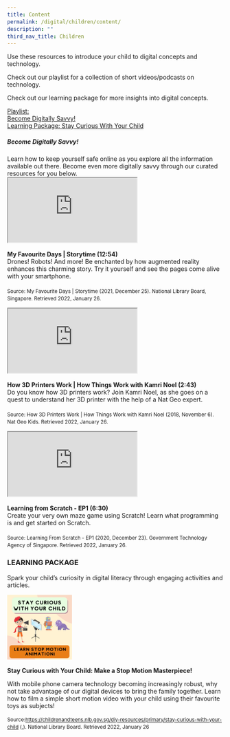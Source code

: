 ```yaml
---
title: Content
permalink: /digital/children/content/
description: ""
third_nav_title: Children
---
```

Use these resources to introduce your child to digital concepts and technology.

Check out our playlist for a collection of short videos/podcasts on technology.

Check out our learning package for more insights into digital concepts.

<div class="row is-multiline">
  <div class="col is-one-half">
    <div class="clickbox is-sky-indigo">
      <a href="#playlist">
        <span>Playlist:<br>Become Digitally Savvy!</span>
      </a>
    </div>
  </div>
  <div class="col is-one-half">
    <div class="clickbox is-sky-indigo">
      <a href="#lp-staycuriouswithyourchild">
        <span>Learning Package: Stay Curious With Your Child</span>
      </a>
    </div>
  </div>
  </div>
	
<h5 id="playlist"><b>Become Digitally Savvy!</b></h5>
Learn how to keep yourself safe online as you explore all the information available out there. Become even more digitally savvy through our curated resources for you below.
<br>
<div class="row is-multiline margin--bottom--lg">
  <div class="col is-two-fifths">
    <div class="responsive-iframe-container ratio-16by9">
     <iframe class="responsive-iframe" src="https://www.youtube.com/embed/tGFfZ8kVuMs"></iframe>
    </div>
  </div>
  <div class="col is-three-fifths">
    <p><b>My Favourite Days | Storytime (12:54)</b><br>
Drones! Robots! And more! Be enchanted by how augmented reality enhances this charming story. Try it yourself and see the pages come alive with your smartphone.<br><br>
<small>Source: My Favourite Days | Storytime (2021, December 25). National Library Board, Singapore. Retrieved 2022, January 26.</small></p>
  </div>
</div>
<div class="row is-multiline margin--bottom--lg">
  <div class="col is-two-fifths">
    <div class="responsive-iframe-container ratio-16by9">
     <iframe class="responsive-iframe" src="https://www.youtube.com/embed/HlvK6DLwCz4"></iframe>
    </div>
  </div>
  <div class="col is-three-fifths">
  <p><b> How 3D Printers Work | How Things Work with Kamri Noel (2:43)</b><br>
Do you know how 3D printers work? Join Kamri Noel, as she goes on a quest to understand her 3D printer with the help of a Nat Geo expert. <br><br>
<small>Source: How 3D Printers Work | How Things Work with Kamri Noel (2018, November 6). Nat Geo Kids. Retrieved 2022, January 26.</small></p>
  </div>
</div>
<div class="row is-multiline margin--bottom--lg">
  <div class="col is-two-fifths">
    <div class="responsive-iframe-container ratio-16by9">
     <iframe class="responsive-iframe" src="https://www.youtube.com/embed/MfkeAoVo4Vo"></iframe>
    </div>
  </div>
  <div class="col is-three-fifths">
  <p><b>Learning from Scratch - EP1 (6:30)</b><br>
 Create your very own maze game using Scratch! Learn what programming is and get started on Scratch. <br><br>
<small>Source: Learning From Scratch - EP1 (2020, December 23). Government Technology Agency of Singapore. Retrieved 2022, January 26.</small></p>
  </div>
</div>
<h3 class="margin--bottom--lg" id="lp-staycuriouswithyourchild"><b>LEARNING PACKAGE</b></h3>
<p>Spark your child’s curiosity in digital literacy through engaging activities and articles.</p>
<img src="/images/digital/children/SCWYC.jpg" alt="SCWYC" style="width:30%;">														
<p><b>Stay Curious with Your Child: Make a Stop Motion Masterpiece!</b></p>
<p>With mobile phone camera technology becoming increasingly robust, why not take advantage of our digital devices to bring the family together. Learn how to film a simple short motion video with your child using their favourite toys as subjects!</p>

<small> Source:https://childrenandteens.nlb.gov.sg/diy-resources/primary/stay-curious-with-your-child (,). National Library Board. Retrieved 2022, January 26</small>